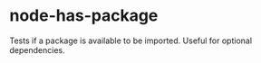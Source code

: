 # node-has-package
Tests if a package is available to be imported. Useful for optional dependencies.
